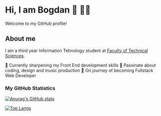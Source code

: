 # Hi, I am Bogdan :wave: 👨‍💻

Welcome to my GitHub profile!

## About me

I am a third year Information Tehnology student at [Faculty of Technical Sciences](http://www.ftn.kg.ac.rs/). 

📘 Currently sharpening my Front End development skills
💙 Passinate about coding, design and music production
🚀 On journey of becoming Fullstack Web Developer

### My GitHub Statistics

[![Anurag's GitHub stats](https://github-readme-stats.vercel.app/api?username=bogdanm01&show_icons=true&theme=github_dark&hide=stars,issues)](https://github.com/anuraghazra/github-readme-stats)

[![Top Langs](https://github-readme-stats.vercel.app/api/top-langs/?username=bogdanm01&layout=compact)](https://github.com/anuraghazra/github-readme-stats)
